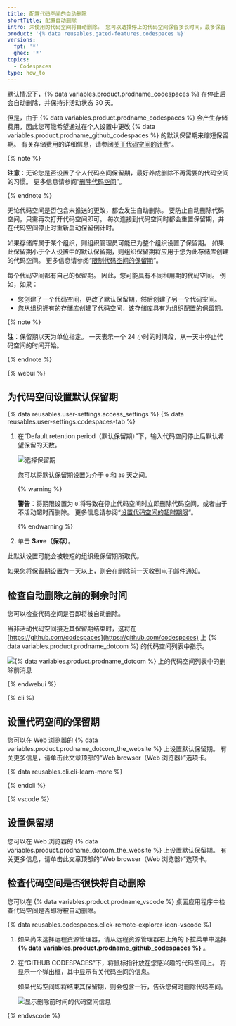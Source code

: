 ```yaml
---
title: 配置代码空间的自动删除
shortTitle: 配置自动删除
intro: 未使用的代码空间将自动删除。 您可以选择停止的代码空间保留多长时间，最多保留 30 天。
product: '{% data reusables.gated-features.codespaces %}'
versions:
  fpt: '*'
  ghec: '*'
topics:
  - Codespaces
type: how_to
---
```


默认情况下，{% data variables.product.prodname_codespaces %} 在停止后会自动删除，并保持非活动状态 30 天。

但是，由于 {% data variables.product.prodname_codespaces %} 会产生存储费用，因此您可能希望通过在个人设置中更改 {% data variables.product.prodname_github_codespaces %} 的默认保留期来缩短保留期。 有关存储费用的详细信息，请参阅[关于代码空间的计费](/billing/managing-billing-for-github-codespaces/about-billing-for-codespaces#codespaces-pricing)”。

{% note %}

**注意**：无论您是否设置了个人代码空间保留期，最好养成删除不再需要的代码空间的习惯。 更多信息请参阅“[删除代码空间](/codespaces/developing-in-codespaces/deleting-a-codespace)”。

{% endnote %}

无论代码空间是否包含未推送的更改，都会发生自动删除。 要防止自动删除代码空间，只需再次打开代码空间即可。 每次连接到代码空间时都会重置保留期，并在代码空间停止时重新启动保留倒计时。

如果存储库属于某个组织，则组织管理员可能已为整个组织设置了保留期。 如果此保留期小于个人设置中的默认保留期，则组织保留期将应用于您为此存储库创建的代码空间。 更多信息请参阅“[限制代码空间的保留期](/codespaces/managing-codespaces-for-your-organization/restricting-the-retention-period-for-codespaces)”。

每个代码空间都有自己的保留期。 因此，您可能具有不同租用期的代码空间。 例如，如果：
* 您创建了一个代码空间，更改了默认保留期，然后创建了另一个代码空间。
* 您从组织拥有的存储库创建了代码空间，该存储库具有为组织配置的保留期。

{% note %}

**注**：保留期以天为单位指定。 一天表示一个 24 小时的时间段，从一天中停止代码空间的时间开始。

{% endnote %}

{% webui %}

## 为代码空间设置默认保留期

{% data reusables.user-settings.access_settings %}
{% data reusables.user-settings.codespaces-tab %}
1. 在“Default retention period（默认保留期）”下，输入代码空间停止后默认希望保留的天数。

   ![选择保留期](/assets/images/help/codespaces/setting-default-retention.png)

   您可以将默认保留期设置为介于 `0` 和 `30` 天之间。

   {% warning %}

   **警告**：将期限设置为 `0` 将导致在停止代码空间时立即删除代码空间，或者由于不活动超时而删除。 更多信息请参阅“[设置代码空间的超时期限](/codespaces/customizing-your-codespace/setting-your-timeout-period-for-codespaces)”。

   {% endwarning %}

1. 单击 **Save（保存）**。

此默认设置可能会被较短的组织级保留期所取代。

如果您将保留期设置为一天以上，则会在删除前一天收到电子邮件通知。


## 检查自动删除之前的剩余时间

您可以检查代码空间是否即将被自动删除。

当非活动代码空间接近其保留期结束时，这将在 [https://github.com/codespaces](https://github.com/codespaces) 上 {% data variables.product.prodname_dotcom %} 的代码空间列表中指示。

![{% data variables.product.prodname_dotcom %} 上的代码空间列表中的删除前消息](/assets/images/help/codespaces/retention-deletion-message.png)


{% endwebui %}



{% cli %}

## 设置代码空间的保留期

您可以在 Web 浏览器的 {% data variables.product.prodname_dotcom_the_website %} 上设置默认保留期。 有关更多信息，请单击此文章顶部的“Web browser（Web 浏览器）”选项卡。

{% data reusables.cli.cli-learn-more %}

{% endcli %}

{% vscode %}

## 设置保留期

您可以在 Web 浏览器的 {% data variables.product.prodname_dotcom_the_website %} 上设置默认保留期。 有关更多信息，请单击此文章顶部的“Web browser（Web 浏览器）”选项卡。

## 检查代码空间是否很快将自动删除

您可以在 {% data variables.product.prodname_vscode %} 桌面应用程序中检查代码空间是否即将被自动删除。

{% data reusables.codespaces.click-remote-explorer-icon-vscode %}
1. 如果尚未选择远程资源管理器，请从远程资源管理器右上角的下拉菜单中选择 **{% data variables.product.prodname_github_codespaces %}** 。
1. 在“GITHUB CODESPACES”下，将鼠标指针放在您感兴趣的代码空间上。 将显示一个弹出框，其中显示有关代码空间的信息。

   如果代码空间即将结束其保留期，则会包含一行，告诉您何时删除代码空间。

   ![显示删除前时间的代码空间信息](/assets/images/help/codespaces/vscode-deleting-in-5-days.png)

{% endvscode %}
